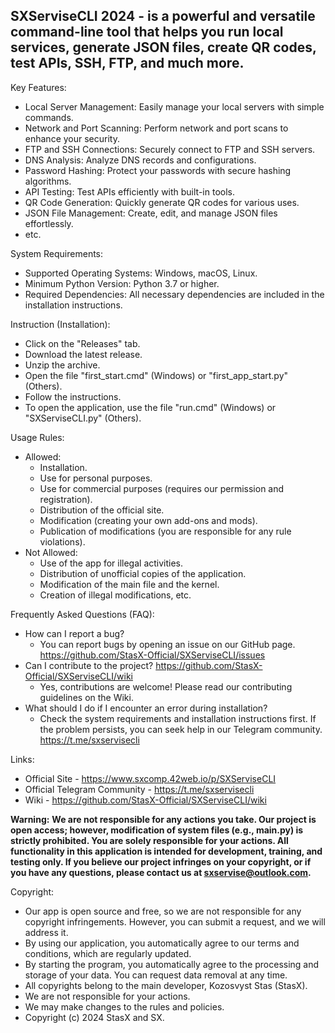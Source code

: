 **SXServiseCLI 2024 -  is a powerful and versatile command-line tool that helps you run local services, generate JSON files, create QR codes, test APIs, SSH, FTP, and much more.**
-- 
Key Features:
 - Local Server Management: Easily manage your local servers with simple commands.
 - Network and Port Scanning: Perform network and port scans to enhance your security.
 - FTP and SSH Connections: Securely connect to FTP and SSH servers.
 - DNS Analysis: Analyze DNS records and configurations.
 - Password Hashing: Protect your passwords with secure hashing algorithms.
 - API Testing: Test APIs efficiently with built-in tools.
 - QR Code Generation: Quickly generate QR codes for various uses.
 - JSON File Management: Create, edit, and manage JSON files effortlessly.
 - etc.
   
System Requirements:
 - Supported Operating Systems: Windows, macOS, Linux.
 - Minimum Python Version: Python 3.7 or higher.
 - Required Dependencies: All necessary dependencies are included in the installation instructions.
    
Instruction (Installation):
 - Click on the "Releases" tab.
 - Download the latest release.
 - Unzip the archive.
 - Open the file "first_start.cmd" (Windows) or "first_app_start.py" (Others).
 - Follow the instructions.
 - To open the application, use the file "run.cmd" (Windows) or "SXServiseCLI.py" (Others).
  
Usage Rules:
 - Allowed:
     - Installation.
     - Use for personal purposes.
     - Use for commercial purposes (requires our permission and registration).
     - Distribution of the official site.
     - Modification (creating your own add-ons and mods).
     - Publication of modifications (you are responsible for any rule violations).
 - Not Allowed:
     - Use of the app for illegal activities.
     - Distribution of unofficial copies of the application.
     - Modification of the main file and the kernel.
     - Creation of illegal modifications, etc.

Frequently Asked Questions (FAQ):
 - How can I report a bug?
   - You can report bugs by opening an issue on our GitHub page. https://github.com/StasX-Official/SXServiseCLI/issues
 - Can I contribute to the project? https://github.com/StasX-Official/SXServiseCLI/wiki
   - Yes, contributions are welcome! Please read our contributing guidelines on the Wiki.
 - What should I do if I encounter an error during installation?
   - Check the system requirements and installation instructions first. If the problem persists, you can seek help in our Telegram community. https://t.me/sxservisecli

Links:
  - Official Site - https://www.sxcomp.42web.io/p/SXServiseCLI
  - Official Telegram Community - https://t.me/sxservisecli
  - Wiki - https://github.com/StasX-Official/SXServiseCLI/wiki

**Warning:** __We are not responsible for any actions you take. Our project is open access; however, modification of system files (e.g., main.py) is strictly prohibited. You are solely responsible for your actions. All functionality in this application is intended for development, training, and testing only. If you believe our project infringes on your copyright, or if you have any questions, please contact us at sxservise@outlook.com.__

Copyright:
 - Our app is open source and free, so we are not responsible for any copyright infringements. However, you can submit a request, and we will address it.
 - By using our application, you automatically agree to our terms and conditions, which are regularly updated.
 - By starting the program, you automatically agree to the processing and storage of your data. You can request data removal at any time.
 - All copyrights belong to the main developer, Kozosvyst Stas (StasX).
 - We are not responsible for your actions.
 - We may make changes to the rules and policies.
 - Copyright (c) 2024 StasX and SX.
